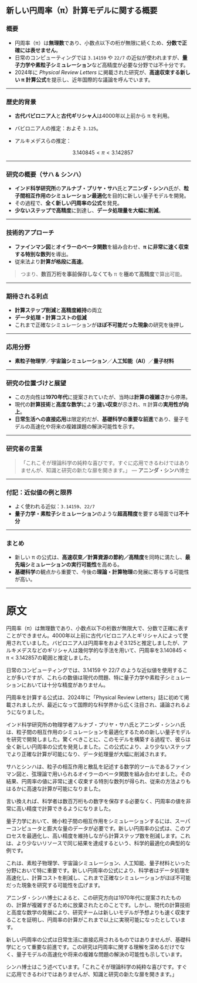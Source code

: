 ##  新しい円周率（π）計算モデルに関する概要

### 概要

* 円周率（π）は**無理数**であり、小数点以下の桁が無限に続くため、**分数で正確には表せません**。
* 日常のコンピューティングでは `3.14159` や `22/7` の近似が使われますが、**量子力学や素粒子シミュレーション**など高精度が必要な分野では不十分です。
* 2024年に *Physical Review Letters* に掲載された研究が、**高速収束する新しい π 計算公式**を提示し、近年国際的な議論を呼んでいます。

---

### 歴史的背景

* **古代バビロニア人**と**古代ギリシャ人**は4000年以上前から π を利用。
* バビロニア人の推定：およそ `3.125`。
* アルキメデスらの推定：

  $$
  3.140845 < \pi < 3.142857
  $$

---

### 研究の概要（サハ & シンハ）

* **インド科学研究所**の**アルナブ・プリヤ・サハ**氏と**アニンダ・シンハ**氏が、**粒子間相互作用のシミュレーション最適化**を目的に新しい量子モデルを開発。
* その過程で、**全く新しい円周率の公式**を発見。
* **少ないステップで高精度**に到達し、**データ処理量を大幅に削減**。

---

### 技術的アプローチ

* **ファインマン図**と**オイラーのベータ関数**を組み合わせ、**π に非常に速く収束する特別な数列**を導出。
* 従来法より**計算が格段に高速**。

> つまり、**数百万桁を事前保存しなくても** π を**極めて高精度**で算出可能。

---

### 期待される利点

* **計算ステップ削減**と**高精度維持**の両立
* **データ処理・計算コストの低減**
* これまで正確なシミュレーションが**ほぼ不可能だった現象**の研究を後押し

---

### 応用分野

* **素粒子物理学**／**宇宙論シミュレーション**／**人工知能（AI）**／**量子材料**

---

### 研究の位置づけと展望

* この方向性は**1970年代**に提案されていたが、当時は**計算の複雑さ**から停滞。
* 現代の**計算技術**と**高度な数学**により**速い収束**が示され、π 計算の**実用性が向上**。
* **日常生活への直接応用**は限定的だが、**基礎科学の重要な前進**であり、量子モデルの高速化や将来の複雑課題の解決可能性を示す。

---

### 研究者の言葉

> 「これこそが理論科学の純粋な喜びです。すぐに応用できるわけではありませんが、知識と研究の新たな扉を開きます。」
> — **アニンダ・シンハ**博士

---

### 付記：近似値の例と限界

* よく使われる近似：`3.14159`、`22/7`
* **量子力学・素粒子シミュレーション**のような**超高精度**を要する場面では**不十分**

---

### まとめ

* 新しい π の公式は、**高速収束／計算資源の節約／高精度**を同時に満たし、**最先端シミュレーションの実行可能性**を高める。
* **基礎科学**の観点から重要で、今後の**理論・計算物理**の発展に寄与する可能性が高い。

---

# 原文

円周率（π）は無理数であり、小数点以下の桁数が無限大で、分数で正確に表すことができません。4000年以上前に古代バビロニア人とギリシャ人によって使用されていました。バビロニア人は円周率をおよそ3.125と推定しましたが、アルキメデスなどのギリシャ人は幾何学的な手法を用いて、円周率を3.140845 < π < 3.142857の範囲と推定しました。

日常のコンピューティングでは、3.14159 や 22/7 のような近似値を使用することが多いですが、これらの数値は現代の問題、特に量子力学や素粒子シミュレーションにおいては十分な精度がありません。

円周率を計算する公式は、2024年に「Physical Review Letters」誌に初めて掲載されましたが、最近になって国際的な科学界から広く注目され、議論されるようになりました。

インド科学研究所の物理学者アルナブ・プリヤ・サハ氏とアニンダ・シンハ氏は、粒子間の相互作用のシミュレーションを最適化するための新しい量子モデルを研究で開発しました。驚くべきことに、このモデルを構築する過程で、彼らは全く新しい円周率の公式を発見しました。この公式により、より少ないステップでより正確な計算が可能になり、データ処理量が大幅に削減されます。

サハとシンハは、粒子の相互作用と散乱を記述する数学的ツールであるファインマン図と、弦理論で用いられるオイラーのベータ関数を組み合わせました。その結果、円周率の値に非常に速く収束する特別な数列が得られ、従来の方法よりもはるかに高速な計算が可能になりました。

言い換えれば、科学者は数百万桁もの数字を保存する必要なく、円周率の値を非常に高い精度で計算できるようになりました。

量子力学において、微小粒子間の相互作用をシミュレーションするには、スーパーコンピュータと膨大な量のデータが必要です。新しい円周率の公式は、このプロセスを最適化し、高い精度を維持しながら計算ステップ数を削減します。これは、より少ないリソースで同じ結果を達成するという、科学的最適化の典型的な例です。

これは、素粒子物理学、宇宙論シミュレーション、人工知能、量子材料といった分野において特に重要です。新しい円周率の公式により、科学者はデータ処理を高速化し、計算コストを削減し、これまで正確なシミュレーションがほぼ不可能だった現象を研究する可能性を広げます。

アニンダ・シンハ博士によると、この研究方向は1970年代に提案されたものの、計算が複雑すぎるために放棄されたとのことです。しかし、現代の計算技術と高度な数学の発展により、研究チームは新しいモデルが予想よりも速く収束することを証明し、円周率の計算がこれまで以上に実現可能になったとしています。

新しい円周率の公式は日常生活に直接応用されるものではありませんが、基礎科学にとって重要な前進です。この研究は円周率に関する理解を深めるだけでなく、量子モデルの高速化や将来の複雑な問題の解決の可能性も示しています。

シンハ博士はこう述べています。「これこそが理論科学の純粋な喜びです。すぐに応用できるわけではありませんが、知識と研究の新たな扉を開きます。」

